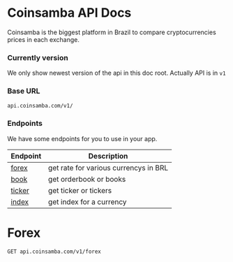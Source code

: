 # Coinsamba API Docs

Coinsamba is the biggest platform in Brazil to compare cryptocurrencies prices in each exchange.

### Currently version
We only show newest version of the api in this doc root.
Actually API is in ``v1``

### Base URL

```sh
api.coinsamba.com/v1/
```

### Endpoints

We have some endpoints for you to use in your app.

| Endpoint | Description |
| ------ | ------ |
| [forex](#forex) | get rate for various currencys in BRL |
| [book](#book) | get orderbook or books |
| [ticker](#ticker) | get ticker or tickers |
| [index](#index) | get index for a currency |

# Forex

```
GET api.coinsamba.com/v1/forex
```

